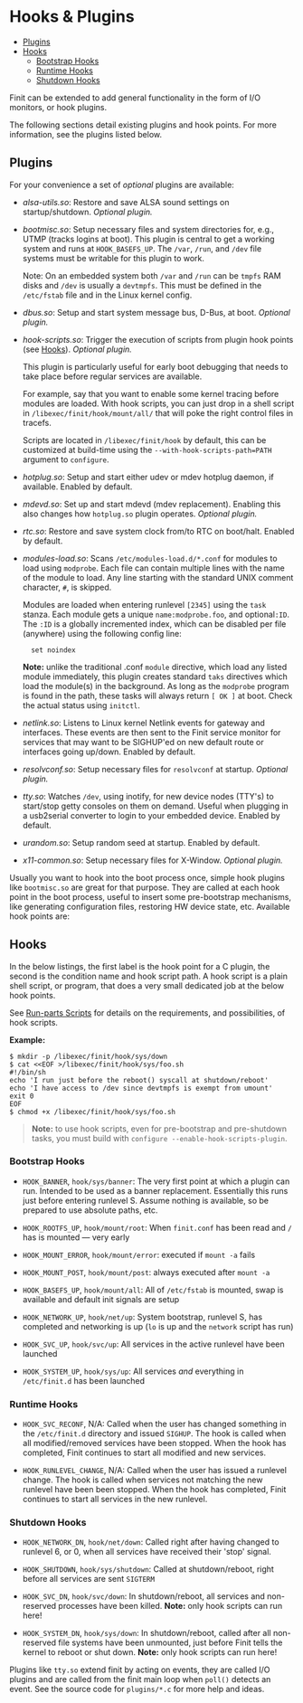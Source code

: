 Hooks & Plugins
===============

* [Plugins](#plugins)
* [Hooks](#hooks)
  * [Bootstrap Hooks](#bootstrap-hooks)
  * [Runtime Hooks](#runtime-hooks)
  * [Shutdown Hooks](#shutdown-hooks)

Finit can be extended to add general functionality in the form of I/O
monitors, or hook plugins.

The following sections detail existing plugins and hook points.  For
more information, see the plugins listed below.


Plugins
-------

For your convenience a set of *optional* plugins are available:

* *alsa-utils.so*: Restore and save ALSA sound settings on
  startup/shutdown.  _Optional plugin._

* *bootmisc.so*: Setup necessary files and system directories for, e.g.,
  UTMP (tracks logins at boot).  This plugin is central to get a working
  system and runs at `HOOK_BASEFS_UP`.  The `/var`, `/run`, and `/dev`
  file systems must be writable for this plugin to work.

  Note: On an embedded system both `/var` and `/run` can be `tmpfs` RAM
  disks and `/dev` is usually a `devtmpfs`.  This must be defined in the
  `/etc/fstab` file and in the Linux kernel config.

* *dbus.so*: Setup and start system message bus, D-Bus, at boot.
  _Optional plugin._

* *hook-scripts.so*: Trigger the execution of scripts from plugin hook
  points (see [Hooks](#hooks)).  _Optional plugin._

  This plugin is particularly useful for early boot debugging that needs
  to take place before regular services are available.

  For example, say that you want to enable some kernel tracing before
  modules are loaded. With hook scripts, you can just drop in a shell
  script in `/libexec/finit/hook/mount/all/` that will poke the right
  control files in tracefs.

  Scripts are located in `/libexec/finit/hook` by default, this can be
  customized at build-time using the `--with-hook-scripts-path=PATH`
  argument to `configure`.

* *hotplug.so*: Setup and start either udev or mdev hotplug daemon, if
  available.  Enabled by default.

* *mdevd.so*: Set up and start mdevd (mdev replacement).  Enabling this
  also changes how `hotplug.so` plugin operates.  _Optional plugin._

* *rtc.so*: Restore and save system clock from/to RTC on boot/halt.
  Enabled by default.

* *modules-load.so*: Scans `/etc/modules-load.d/*.conf` for modules to
  load using `modprobe`.  Each file can contain multiple lines with the
  name of the module to load.  Any line starting with the standard UNIX
  comment character, `#`, is skipped.
  
  Modules are loaded when entering runlevel `[2345]` using the `task`
  stanza.  Each module gets a unique `name:modprobe.foo`, and
  optional`:ID`.  The `:ID` is a globally incremented index, which can
  be disabled per file (anywhere) using the following config line:

        set noindex

  **Note:** unlike the traditional .conf `module` directive, which load
  any listed module immediately, this plugin creates standard `taks`
  directives which load the module(s) in the background.  As long as
  the `modprobe` program is found in the path, these tasks will always
  return `[ OK ]` at boot.  Check the actual status using `initctl`.

* *netlink.so*: Listens to Linux kernel Netlink events for gateway and
  interfaces.  These events are then sent to the Finit service monitor
  for services that may want to be SIGHUP'ed on new default route or
  interfaces going up/down.  Enabled by default.

* *resolvconf.so*: Setup necessary files for `resolvconf` at startup.
  _Optional plugin._

* *tty.so*: Watches `/dev`, using inotify, for new device nodes (TTY's)
  to start/stop getty consoles on them on demand.  Useful when plugging
  in a usb2serial converter to login to your embedded device.  Enabled
  by default.

* *urandom.so*: Setup random seed at startup.  Enabled by default.

* *x11-common.so*: Setup necessary files for X-Window.  _Optional plugin._

Usually you want to hook into the boot process once, simple hook plugins
like `bootmisc.so` are great for that purpose.  They are called at each
hook point in the boot process, useful to insert some pre-bootstrap
mechanisms, like generating configuration files, restoring HW device
state, etc.  Available hook points are:


Hooks
-----

In the below listings, the first label is the hook point for a C plugin,
the second is the condition name and hook script path.  A hook script is
a plain shell script, or program, that does a very small dedicated job
at the below hook points.

See [Run-parts Scripts](config.md#run-parts-scripts) for details on the
requirements, and possibilities, of hook scripts.

**Example:**

    $ mkdir -p /libexec/finit/hook/sys/down
    $ cat <<EOF >/libexec/finit/hook/sys/foo.sh
    #!/bin/sh
    echo 'I run just before the reboot() syscall at shutdown/reboot'
    echo 'I have access to /dev since devtmpfs is exempt from umount'
    exit 0
    EOF
    $ chmod +x /libexec/finit/hook/sys/foo.sh

> **Note:** to use hook scripts, even for pre-bootstrap and pre-shutdown
> tasks, you must build with `configure --enable-hook-scripts-plugin`.

### Bootstrap Hooks

* `HOOK_BANNER`, `hook/sys/banner`: The very first point at which a
  plugin can run.  Intended to be used as a banner replacement.
  Essentially this runs just before entering runlevel S.  Assume nothing
  is available, so be prepared to use absolute paths, etc.

* `HOOK_ROOTFS_UP`, `hook/mount/root`: When `finit.conf` has been read
  and `/` has is mounted — very early

* `HOOK_MOUNT_ERROR`, `hook/mount/error`: executed if `mount -a` fails

* `HOOK_MOUNT_POST`, `hook/mount/post`: always executed after `mount -a`

* `HOOK_BASEFS_UP`, `hook/mount/all`: All of `/etc/fstab` is mounted,
  swap is available and default init signals are setup

* `HOOK_NETWORK_UP`, `hook/net/up`: System bootstrap, runlevel S, has
  completed and networking is up (`lo` is up and the `network` script
  has run)

* `HOOK_SVC_UP`, `hook/svc/up`: All services in the active runlevel have
  been launched

* `HOOK_SYSTEM_UP`, `hook/sys/up`: All services *and* everything in
  `/etc/finit.d` has been launched

### Runtime Hooks

* `HOOK_SVC_RECONF`, N/A: Called when the user has changed something in
  the `/etc/finit.d` directory and issued `SIGHUP`.  The hook is called
  when all modified/removed services have been stopped.  When the hook
  has completed, Finit continues to start all modified and new services.

* `HOOK_RUNLEVEL_CHANGE`, N/A: Called when the user has issued a
  runlevel change.  The hook is called when services not matching the
  new runlevel have been been stopped.  When the hook has completed,
  Finit continues to start all services in the new runlevel.

### Shutdown Hooks

* `HOOK_NETWORK_DN`, `hook/net/down`: Called right after having changed
  to runlevel 6, or 0, when all services have received their 'stop' signal.

* `HOOK_SHUTDOWN`, `hook/sys/shutdown`: Called at shutdown/reboot, right
  before all services are sent `SIGTERM`

* `HOOK_SVC_DN`, `hook/svc/down`: In shutdown/reboot, all services and
  non-reserved processes have been killed.  **Note:** only hook scripts
  can run here!

* `HOOK_SYSTEM_DN`, `hook/sys/down`: In shutdown/reboot, called after
  all non-reserved file systems have been unmounted, just before Finit
  tells the kernel to reboot or shut down.  **Note:** only hook scripts
  can run here!

Plugins like `tty.so` extend finit by acting on events, they are called
I/O plugins and are called from the finit main loop when `poll()`
detects an event.  See the source code for `plugins/*.c` for more help
and ideas.
